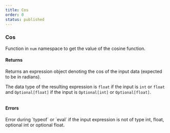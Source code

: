 ```yaml
---
title: Cos
order: 0
status: published
---
```


### Cos

Function in `num` namespace to get the value of the cosine function.

#### Returns
<Expandable type="Expr">
Returns an expression object denoting the cos of the input data (expected
to be in radians).

The data type of the resulting expression is `float` if the input is `int` or 
`float` and `Optional[float]` if the input is `Optional[int]` or `Optional[float]`.
</Expandable>


<pre snippet="api-reference/expressions/num#cos"
    status="success" message="Getting cos of a number">
</pre>

#### Errors
<Expandable title="Invoking on a non-numeric type">
Error during `typeof` or `eval` if the input expression is not of type int, 
float, optional int or optional float.
</Expandable>
